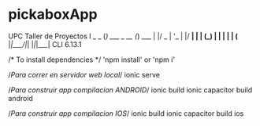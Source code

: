 # pickaboxApp
UPC Taller de Proyectos I
   _             _
  (_) ___  _ __ (_) ___
  | |/ _ \| '_ \| |/ __|
  | | (_) | | | | | (__
  |_|\___/|_| |_|_|\___| CLI 6.13.1
  
  /* To install dependencies */
  'npm install' or 'npm i'
  
  /*Para correr en servidor web local*/
  ionic serve

  /*Para construir app compilacion ANDROID*/
  ionic build
  ionic capacitor build android

  /*Para construir app compilacion IOS*/
  ionic build
  ionic capacitor build ios
